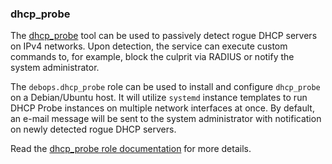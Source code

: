 ### dhcp_probe

The [dhcp\_probe](https://www.net.princeton.edu/software/dhcp_probe/)
tool can be used to passively detect rogue DHCP servers on IPv4
networks. Upon detection, the service can execute custom commands to,
for example, block the culprit via RADIUS or notify the system
administrator.

The `debops.dhcp_probe` role can be used to install and configure
`dhcp_probe` on a Debian/Ubuntu host. It will utilize `systemd` instance
templates to run DHCP Probe instances on multiple network interfaces at
once. By default, an e-mail message will be sent to the system
administrator with notification on newly detected rogue DHCP servers.

Read the [dhcp_probe role documentation](https://docs.debops.org/en/master/ansible/roles/dhcp_probe/) for more details.
